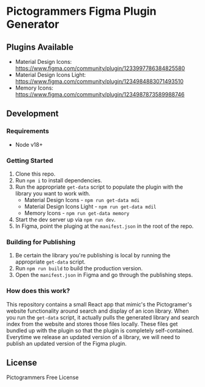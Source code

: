 # Pictogrammers Figma Plugin Generator

## Plugins Available

- Material Design Icons: <https://www.figma.com/community/plugin/1233997786384825580>
- Material Design Icons Light: <https://www.figma.com/community/plugin/1234984883071493510>
- Memory Icons: <https://www.figma.com/community/plugin/1234987873589988746>

## Development

### Requirements

- Node v18+

### Getting Started

1. Clone this repo.
2. Run `npm i` to install dependencies.
3. Run the appropriate `get-data` script to populate the plugin with the library you want to work with.
   - Material Design Icons - `npm run get-data mdi`
   - Material Design Icons Light - `npm run get-data mdil`
   - Memory Icons - `npm run get-data memory`
4. Start the dev server up via `npm run dev`.
5. In Figma, point the pluging at the `manifest.json` in the root of the repo.

### Building for Publishing

1. Be certain the library you're publishing is local by running the appropriate `get-data` script.
2. Run `npm run build` to build the production version.
3. Open the `manifest.json` in Figma and go through the publishing steps.

### How does this work?

This repository contains a small React app that mimic's the Pictogramer's website functionality around search and display of an icon library. When you run the `get-data` script, it actually pulls the generated library and search index from the website and stores those files locally. These files get bundled up with the plugin so that the plugin is completely self-contained. Everytime we release an updated version of a library, we will need to publish an updated version of the Figma plugin.

## License

Pictogrammers Free License

